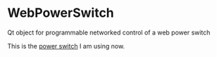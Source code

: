 # WebPowerSwitch
Qt object for programmable networked control of a web power switch

This is the [power switch](https://www.amazon.com/Web-Power-Switch-Pro-Model/dp/B0765NCB2L/ref=asc_df_B0765NCB2L/?tag=hyprod-20&linkCode=df0&hvadid=228860412633&hvpos=1o2&hvnetw=g&hvrand=12525923577960478002&hvpone=&hvptwo=&hvqmt=&hvdev=c&hvdvcmdl=&hvlocint=&hvlocphy=9014313&hvtargid=aud-829758849484:pla-377660188761&psc=1) I am using now.
